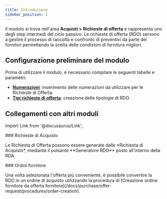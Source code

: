 ```yaml
---
title: Introduzione
sidebar_position: 1
---
```


Il modulo si trova nell'area **Acquisti > Richieste di offerta** e rappresenta uno degli step intermedi del ciclo passivo. 
Le richieste di offerta (RDO) servono a gestire il processo di raccolta e confronto di preventivi da parte dei fornitori permettendo la scelta delle condizioni di fornitura migliori.

## **Configurazione preliminare del modulo**

Prima di utilizzare il modulo, è necessario compilare le seguenti tabelle e parametri:     
- [**Numerazioni**](/docs/configurations/tables/fluentis-numerations): inserimento delle numerazioni da utilizzare per le Richieste di Offerta.       
- [**Tipi richieste di offerta**](/docs/configurations/tables/purchase/purchase-offer-type): creazione delle tipologie di RDO.


## **Collegamenti con altri moduli**

import Link from '@docusaurus/Link';

<div className="cardContainer">
    <div className="card">
###     <Link to="/docs/purchase/purchase-requests/general-overview">Richieste di Acquisto</Link>
        <p>Le Richiesta di Offerta possono essere generate dalle *Richiesta di Acquisto*, mediante il pulsante **Generatore RDO** posto all'interno della RDA. </p>
    </div>
    <div className="card">
###     <Link to="/docs/purchase/purchase-orders/general-overview">Ordini fornitore</Link>
        <p>Una volta selezionata l'offerta più conveniente, è possibile convertire la RDO in un ordine di acquisto utilizzando la procedura di [Creazione ordine fornitore da offerta fornitore](/docs/purchase/offer-request/procedures/order-creation).</p>
    </div>
</div>
